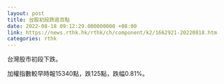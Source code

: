 ```yaml
---
layout: post
title: 台股初段跌逾百點
date: 2022-08-18 09:12:29.000000000 +08:00
link: https://news.rthk.hk/rthk/ch/component/k2/1662921-20220818.htm
categories: rthk
---
```


台灣股市初段下跌。

加權指數較早時報15340點，跌125點，跌幅0.81%。

